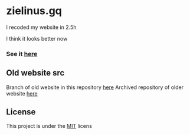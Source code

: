 # zielinus.gq

I recoded my website in 2.5h

I think it looks better now

### See it [here](https://www.zielinus.gq/)

## Old website src

Branch of old website in this repository [here](https://github.com/Zielin0/zielinus.gq/tree/old)
Archived repository of older website [here](https://github.com/Zielin0/zielino-web)

## License

This project is under the [MIT](./LICENSE) licens
